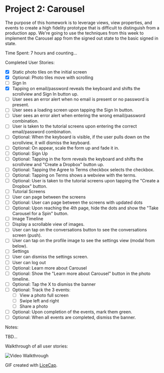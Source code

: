 # Project 2: Carousel

The purpose of this homework is to leverage views, view properties, and events to create a high fidelity prototype that is difficult to distinguish from a production app. We're going to use the techniques from this week to implement the Carousel app from the signed out state to the basic signed in state.

Time Spent: 7 hours and counting...

Completed User Stories:
* [x]	Static photo tiles on the initial screen
  * [x]	Optional: Photo tiles move with scrolling
* [ ]	Sign In
  * [x]	Tapping on email/password reveals the keyboard and shifts the scrollview and Sign In button up.
  * [ ]	User sees an error alert when no email is present or no password is present.
  * [ ]	User sees a loading screen upon tapping the Sign In button.
  * [ ]	User sees an error alert when entering the wrong email/password combination.
  * [ ]	User is taken to the tutorial screens upon entering the correct email/password combination.
  * [ ]	Optional: When the keyboard is visible, if the user pulls down on the scrollview, it will dismiss the keyboard.
  * [ ]	Optional: On appear, scale the form up and fade it in.
* [ ]	Optional: Sign Up
  * [ ]	Optional: Tapping in the form reveals the keyboard and shifts the scrollview and "Create a Dropbox" button up.
  * [ ]	Optional: Tapping the Agree to Terms checkbox selects the checkbox.
  * [ ]	Optional: Tapping on Terms shows a webview with the terms.
  * [ ]	Optional: User is taken to the tutorial screens upon tapping the "Create a Dropbox" button.
* [ ]	Tutorial Screens
  * [ ]	User can page between the screens
  * [ ]	Optional: User can page between the screens with updated dots
  * [ ]	Optional: Upon reaching the 4th page, hide the dots and show the "Take Carousel for a Spin" button.
* [ ]	Image Timeline
  * [ ]	Display a scrollable view of images.
  * [ ]	User can tap on the conversations button to see the conversations screen (push).
  * [ ]	User can tap on the profile image to see the settings view (modal from below).
* [ ]	Settings
  * [ ]	User can dismiss the settings screen.
  * [ ]	User can log out
* [ ]	Optional: Learn more about Carousel
  * [ ]	Optional: Show the "Learn more about Carousel" button in the photo timeline.
  * [ ]	Optional: Tap the X to dismiss the banner
  * [ ]	Optional: Track the 3 events:
    * [ ]	View a photo full screen
    * [ ]	Swipe left and right
    * [ ]	Share a photo
  * [ ]	Optional: Upon completion of the events, mark them green.
  * [ ]	Optional: When all events are completed, dismiss the banner.

Notes:

TBD...

Walkthrough of all user stories:

![Video Walkthrough](demo.gif)

GIF created with [LiceCap](http://www.cockos.com/licecap/).
